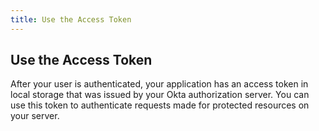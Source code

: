 ```yaml
---
title: Use the Access Token
---
```

## Use the Access Token

After your user is authenticated, your application has an access token in local storage that was issued by your Okta authorization server. You can use this token to authenticate requests made for protected resources on your server. 


<StackSelector snippet="getaccesstoken"/>
